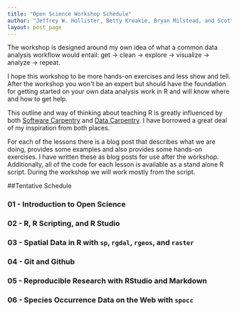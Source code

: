 ```yaml
---
title: "Open Science Workshop Schedule"
author: "Jeffrey W. Hollister, Betty Kreakie, Bryan Milstead, and Scott Chamberlain"
layout: post_page
---
```


The workshop is designed around my own idea of what a common data analysis workflow would entail: get -> clean -> explore -> visualize -> analyze -> repeat.  

I hope this workshop to be more hands-on exercises and less show and tell.  After the workshop you won't be an expert but should have the foundation for getting started on your own data analysis work in R and will know where and how to get help. 

This outline and way of thinking about teaching R is greatly influenced by both [Software Carpentry](http://software-carpentry.org) and [Data Carpentry](http://datacarpentry.org/).  I have borrowed a great deal of my inspiration from both places.

For each of the lessons there is a blog post that describes what we are doing, provides some examples and also provides some hands-on exercises.  I have written these as blog posts for use after the workshop.  Additionally, all of the code for each lesson is available as a stand alone R script.  During the workshop we will work mostly from the script.  

##Tentative Schedule

### 01 - Introduction to Open Science 

### 02 - R, R Scripting, and R Studio 

### 03 - Spatial Data in R with `sp`, `rgdal`, `rgeos`, and `raster`

### 04 - Git and Github

### 05 - Reproducible Research with RStudio and Markdown

### 06 - Species Occurrence Data on the Web with `spocc`





